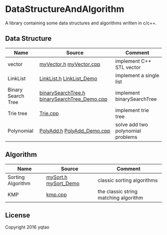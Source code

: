 # DataStructureAndAlgorithm

A library containing some data structures and algorithms written in c/c++.

## Data Structure

| Name |Source| Comment |
| ---- | -----| ------- |
|vector |[myVector.h](./vector/myVector.h) [myVector.cpp](./vector/myVector_Demo.cpp)|implement C++ STL vector |
|LinkList|[LinkList.h](./LinkList/LinkList.h) [LinkList_Demo](./LinkList/LinkList_Demo.cpp)| implement a single list|
|Binary Search Tree|[binarySearchTree.h](./binarySearchTree/binarySearchTree.h) [binarySearchTree_Demo.cpp](./binarySearchTree/binarySearchTree_Demo.cpp)|implement binarySearchTree|
|Trie tree |[Trie.cpp](./trieTree/Trie.cpp) | implement trie tree |
|Polynomial| [PolyAdd.h](./PolyAdd/PolyAdd.h) [PolyAdd_Demo.cpp](./PolyAdd/PolyAdd_Demo.cpp)| solve add two polynomial problems|  


## Algorithm

| Name | Source |Comment |
| ---- | -------|------- |
|Sorting Algorithm | [mySort.h](./sort/mySort.h)  [mySort_Demo](./sort/mySort_Demo.cpp)| classic sorting algorithms |
|KMP | [kmp.cpp](./KMP/kmp.cpp) | the classic string matching algorithm |

## License

Copyright 2016 yqtao


